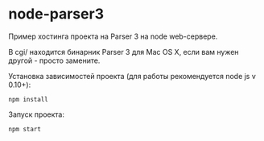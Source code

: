 # node-parser3

Пример хостинга проекта на Parser 3 на node web-сервере.

В cgi/ находится бинарник Parser 3 для Mac OS X, если вам нужен другой - просто замените.

Установка зависимостей проекта (для работы рекомендуется node js v 0.10+):

```
npm install
```

Запуск проекта:

```
npm start
```
